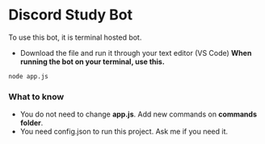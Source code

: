 # Discord Study Bot

To use this bot, it is terminal hosted bot.
- Download the file and run it through your text editor (VS Code)
**When running the bot on your terminal, use this.**

```
node app.js
```

### What to know

- You do not need to change **app.js**. Add new commands on **commands folder**.
- You need config.json to run this project. Ask me if you need it.
